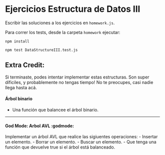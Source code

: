 # Ejercicios Estructura de Datos III

Escribir las soluciones a los ejercicios en `homework.js`.

Para correr los tests, desde la carpeta `homework` ejecutar:

```
npm install
```

```
npm test DataStructureIII.test.js
```


## Extra Credit:

Si terminaste, podes intentar implementar estas estructuras. Son super díficiles, y probablemente no tengas tiempo! No te preocupes, casi nadie llega hasta acá.

#### Árbol binario

* Una función que balancee el árbol binario.   	

----

#### God Mode: Arbol AVL :godmode: 

Implementar un árbol AVL que realice las sigiuentes operaciones:
	- Insertar un elemento.
	- Borrar un elemento.
	- Buscar un elemento.
	- Que tenga una función que devuelve true si el árbol está balanceado.
